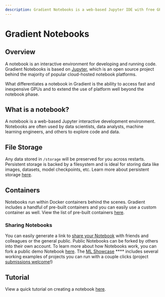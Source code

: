 ```yaml
---
description: Gradient Notebooks is a web-based Jupyter IDE with free GPUs.
---
```


# Gradient Notebooks

## Overview

A notebook is an interactive environment for developing and running code. Gradient Notebooks is based on [Jupyter](https://jupyter.org), which is an open source project behind the majority of popular cloud-hosted notebook platforms.

What differentiates a notebook in Gradient is the ability to access fast and inexpensive GPUs and to extend the use of platform well beyond the notebook phase.

## What is a notebook?

A notebook is a web-based Jupyter interactive development environment. Notebooks are often used by data scientists, data analysts, machine learning engineers, and others to explore code and data.&#x20;

## File Storage

Any data stored in `/storage` will be preserved for you across restarts. Persistent storage is backed by a filesystem and is ideal for storing data like images, datasets, model checkpoints, etc.  Learn more about persistent storage [here](../../more/overview/billing-and-subscriptions/notebooks-storage.md).

## Containers

Notebooks run within Docker containers behind the scenes. Gradient includes a handful of pre-built containers and you can easily use a custom container as well.  View the list of pre-built containers [here](notebook-containers.md).

### Sharing Notebooks

You can easily generate a link to [share your Notebook](create-a-notebook/share-a-notebook.md) with friends and colleagues or the general public. Public Notebooks can be forked by others into their own account. To learn more about how Notebooks work, you can fork a public demo Notebook [here](https://console.paperspace.com/ps-dan/notebook/pr3k0bq87).  The [ML Showcase](https://ml-showcase.paperspace.com) **** includes several working examples of projects you can run with a couple clicks (project [submissions welcome](https://blog.paperspace.com/write-for-paperspace/)!)

## Tutorial

View a quick tutorial on creating a notebook [here](broken-reference).
